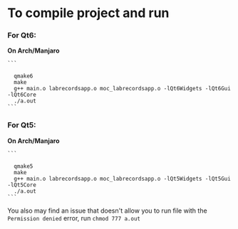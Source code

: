 
# To compile project and run

### For Qt6:

  **On Arch/Manjaro**

    ```
    
      qmake6
      make
      g++ main.o labrecordsapp.o moc_labrecordsapp.o -lQt6Widgets -lQt6Gui -lQt6Core
      ./a.out
    ```

### For Qt5:

  **On Arch/Manjaro**

    ```
    
      qmake5
      make
      g++ main.o labrecordsapp.o moc_labrecordsapp.o -lQt5Widgets -lQt5Gui -lQt5Core
      ./a.out
    ```

You also may find an issue that doesn't allow you to run file with the `Permission denied` error, run `chmod 777 a.out`
